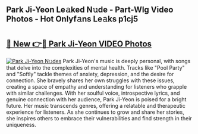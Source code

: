## Park Ji-Yeon Le𝚊ked N𝚞de - Part-Wlg Video Photos - Hot Onlyf𝚊ns Le𝚊ks p1cj5

# <h2><a href="http://ac19016.deff.icu/?id=Park+Ji-Yeon">🔗 New 👉🔴 Park Ji-Yeon VIDEO Photos</a></h2>

[![Park Ji-Yeon N𝚞des](https://i.imgur.com/rIISA9y.gif)](http://ac19016.deff.icu/?id=Park+Ji-Yeon)
Park Ji-Yeon's music is deeply personal, with songs that delve into the complexities of mental health. Tracks like "Pool Party" and "Softly" tackle themes of anxiety, depression, and the desire for connection. She bravely shares her own struggles with these issues, creating a space of empathy and understanding for listeners who grapple with similar challenges. With her soulful voice, introspective lyrics, and genuine connection with her audience, Park Ji-Yeon is poised for a bright future. Her music transcends genres, offering a relatable and therapeutic experience for listeners. As she continues to grow and share her stories, she inspires others to embrace their vulnerabilities and find strength in their uniqueness.
